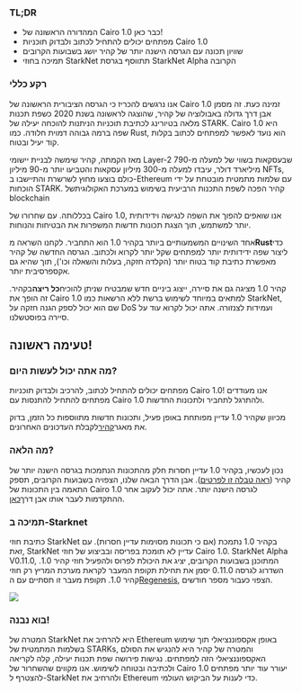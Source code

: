 ### TL;DR

* המהדורה הראשונה של Cairo 1.0 כבר כאן!
* מפתחים יכולים להתחיל לכתוב ולבדוק תוכניות Cairo 1.0
* שוויון תכונה עם הגרסה הישנה יותר של קהיר יושג בשבועות הקרובים
* תמיכה בחוזי StarkNet תתווסף בגרסת StarkNet Alpha הקרובה

### רקע כללי

אנו נרגשים להכריז כי הגרסה הציבורית הראשונה של Cairo 1.0 זמינה כעת. זה מסמן אבן דרך גדולה באבולוציה של קהיר, שהוצגה לראשונה בשנת 2020 כשפת תכנות מלאה בטיורינג לכתיבת תוכניות הניתנות להוכחה יעילה של STARK. Cairo 1.0 היא שפה ברמה גבוהה דמוית חלודה. כמו Rust, הוא נועד לאפשר למפתחים לכתוב בקלות קוד יעיל ובטוח.

מאז הקמתה, קהיר שימשה לבניית יישומי Layer-2 ש[](https://dashboard.starkware.co/starkex)בעסקאות בשווי של למעלה מ-790 מיליארד דולר, עיבדו למעלה מ-300 מיליון עסקאות והטביעו יותר מ-90 מיליון NFTs, כולם בוצעו מחוץ לשרשרת והתיישבו ב-Ethereum עם שלמות מתמטית מובטחת על ידי הוכחות STARK. קהיר הפכה לשפת התכנות הרביעית בשימוש במערכת האקולוגית</a>של blockchain

בכללותה. עם שחרורו של Cairo 1.0, אנו שואפים להפוך את השפה לנגישה וידידותית יותר למשתמש, תוך הצגת תכונות חדשות המשפרות את הבטיחות והנוחות.</p> 

אחד השינויים המשמעותיים ביותר בקהיר 1.0 הוא התחביר. לקחנו השראה מ**Rust**כדי ליצור שפה ידידותית יותר למפתחים שקל יותר לקרוא ולכתוב. הגרסה החדשה של קהיר מאפשרת כתיבת קוד בטוח יותר (הקלדה חזקה, בעלות והשאלה וכו'), תוך שהיא גם אקספרסיבית יותר.

קהיר 1.0 מציגה גם את סיירה, ייצוג ביניים חדש שמבטיח שניתן להוכיח**כל ריצה**בקהיר. זה הופך את Cairo 1.0 למתאים במיוחד לשימוש ברשת ללא הרשאות כמו StarkNet, שם הוא יכול לספק הגנה חזקה על DoS ועמידות לצנזורה. אתה יכול לקרוא עוד על סיירה בפוסט[](https://medium.com/starkware/cairo-1-0-aa96eefb19a0)שלנו.



## טעימה ראשונה!



### מה אתה יכול לעשות היום?

מפתחים יכולים להתחיל לכתוב, להרכיב ולבדוק תוכניות Cairo 1.0! אנו מעודדים מפתחים להתחיל להתנסות עם Cairo 1.0 ולהתרגל לתחביר ולתכונות החדשות.

מכיוון שקהיר 1.0 עדיין מפותחת באופן פעיל, ותכונות חדשות מתווספות כל הזמן, בדוק את מאגר[קהיר](https://github.com/starkware-libs/cairo/)לקבלת העדכונים האחרונים.



### מה הלאה?

נכון לעכשיו, בקהיר 1.0 עדיין חסרות חלק מהתכונות הנתמכות בגרסה הישנה יותר של קהיר ([ראה טבלה זו לפרטים](https://github.com/starkware-libs/cairo/blob/main/docs/FEATURE_PARITY.md)). אבן הדרך הבאה שלנו, הצפויה בשבועות הקרובים, תספק התאמה בין התכונות של Cairo 1.0 לגרסה הישנה יותר. אתה יכול לעקוב אחר ההתקדמות לעבר אותו אבן דרך[כאן](https://github.com/starkware-libs/cairo/blob/main/docs/FEATURE_PARITY.md).



### תמיכה ב-Starknet

כתיבת חוזי StarkNet בקהיר 1.0 נתמכת (אם כי תכונות מסוימות עדיין חסרות). עם זאת, StarkNet עדיין לא תומכת בפריסה ובביצוע של חוזי Cairo 1.0. StarkNet Alpha V0.11.0, המתוכנן בשבועות הקרובים, יציג את היכולת לפרוס ולהפעיל חוזי קהיר 1.0. השדרוג לגרסה 0.11.0 יסמן את תחילת תקופת המעבר לקראת מערכת המריץ רק חוזי קהיר 1.0. תקופת מעבר זו תסתיים עם ה[Regenesis](https://medium.com/starkware/starknet-regenesis-the-plan-bd0219843ef4), הצפוי כעבור מספר חודשים.

![](/assets/0_odxbxeacqdwizlfw.jpg)



### בוא נבנה!

המטרה של StarkNet היא להרחיב את Ethereum באופן אקספוננציאלי תוך שימוש בשלמות המתמטית של STARKs, והמטרה של קהיר היא להנגיש את הסולם האקספוננציאלי הזה למפתחים. נגישות פירושה שפת תכנות יעילה, קלה לקריאה ולכתיבה ובטוחה לשימוש. אנו מקווים שהשחרור של Cairo 1.0 יעורר עוד יותר מפתחים להצטרף ל-StarkNet ולהרחיב את Ethereum כדי לענות על הביקוש העולמי.
